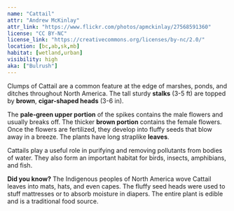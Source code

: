 ```yaml
---
name: "Cattail"
attr: "Andrew McKinlay"
attr_link: "https://www.flickr.com/photos/apmckinlay/27568591360"
license: "CC BY-NC"
license_link: "https://creativecommons.org/licenses/by-nc/2.0/"
location: [bc,ab,sk,mb]
habitat: [wetland,urban]
visibility: high
aka: ["Bulrush"]
---
```

Clumps of Cattail are a common feature at the edge of marshes, ponds, and ditches throughout North America. The tall sturdy **stalks** (3-5 ft) are topped by **brown**, **cigar-shaped heads** (3-6 in).

The **pale-green upper portion** of the spikes contains the male flowers and usually breaks off. The thicker **brown portion** contains the female flowers. Once the flowers are fertilized, they develop into fluffy seeds that blow away in a breeze. The plants have long straplike **leaves**.

Cattails play a useful role in purifying and removing pollutants from bodies of water. They also form an important habitat for birds, insects, amphibians, and fish.

**Did you know?** The Indigenous peoples of North America wove Cattail leaves into mats, hats, and even capes. The fluffy seed heads were used to stuff mattresses or to absorb moisture in diapers. The entire plant is edible and is a traditional food source.
